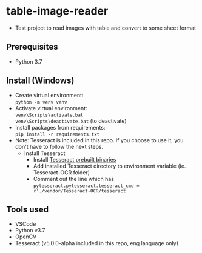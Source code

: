 # table-image-reader
- Test project to read images with table and convert to some sheet format

## Prerequisites
- Python 3.7

## Install (Windows)
- Create virtual environment:
<br>`python -m venv venv`
- Activate virtual environment:
<br>`venv\Scripts\activate.bat`
<br>`venv\Scripts\deactivate.bat` (to deactivate)
- Install packages from requirements:
<br>`pip install -r requirements.txt`
- Note: Tesseract is included in this repo. If you choose to use it, you don't have to follow the next steps.
    - Install Tesseract
        - Install [Tesseract prebuilt binaries](https://github.com/UB-Mannheim/tesseract/wiki)
        - Add installed Tesseract directory to environment variable (ie. Tesseract-OCR folder)
        - Comment out the line which has
        <br>`pytesseract.pytesseract.tesseract_cmd = r'./vendor/Tesseract-OCR/tesseract'`

## Tools used
- VSCode
- Python v3.7
- OpenCV
- Tesseract (v5.0.0-alpha included in this repo, eng language only)